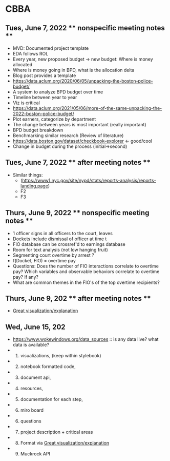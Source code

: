 # CBBA
## Tues, June 7, 2022 ** nonspecific meeting notes **
- MVD: Documented project template
-  EDA follows ROL
-  Every year, new proposed budget -> new budget: Where is money allocated
-  Where is money going in BPD, what is the allocation delta
-  Blog post provides a template
-  https://data.aclum.org/2020/06/05/unpacking-the-boston-police-budget/
-  A system to analyze BPD budget over time
-  Timeline between year to year
-  Viz is critical
- https://data.aclum.org/2021/05/06/more-of-the-same-unpacking-the-2022-boston-police-budget/
-  Plot earners, categorize by department
-  The change between years is most important (really important)
-  BPD budget breakdown
-  Benchmarking similar research (Review of literature)
- https://data.boston.gov/dataset/checkbook-explorer <- good/cool
- Change in budget during the process (initial->second)  
## Tues, June 7, 2022 ** after meeting notes **
- Similar things:
  - (https://www1.nyc.gov/site/nypd/stats/reports-analysis/reports-landing.page)
  - F2
  - F3
## Thurs, June 9, 2022 ** nonspecific meeting notes **
- 1 officer signs in all officers to the court, leaves
- Dockets include dismissal of officer at time t
- FIO database can be crossref'd to earnings database
- Room for text analysis (not low hanging fruit)
- Segmenting court overtime by arrest ?
- f(Docket, FIO) = overtime pay
- Questions: Does the number of FIO interactions correlate to overtime pay? Which variables and observable behaviors correlate to overtime pay? If any?
- What are common themes in the FIO's of the top overtime recipients?
## Thurs, June 9, 202 ** after meeting notes **
- [Great visualization/explanation ](https://policescorecard.org/sc/police-department/charleston)

## Wed, June 15, 202
- https://www.wokewindows.org/data_sources :: is any data live? what data is available?
- 1. visualizations, (keep within stylebook)
- 2. notebook formatted code, 
- 3. document api, 
- 4. resources, 
- 5. documentation for each step, 
- 6. miro board 
- 6. questions 
- 7. project description + critical areas
- 8. Format via [Great visualization/explanation ](https://policescorecard.org/sc/police-department/charleston)
- 9. Muckrock API
